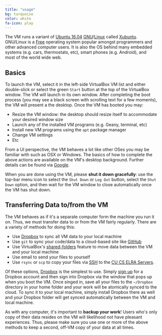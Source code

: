 ```yaml
---
title: "usage"
bg: turquoise
color: white
fa-icon: play
---
```


The VM runs a variant of [Ubuntu 16.04](http://www.ubuntu.com/)
[GNU](https://www.gnu.org/)/[Linux](https://www.kernel.org/linux.html)
called [Xubuntu](http://xubuntu.org/). GNU/Linux is a
[Free](http://en.wikipedia.org/wiki/Free_software) operating system
popular amongst programmers and other advanced computer users. It is
also the OS behind many embedded systems (e.g. cars, thermostats,
etc), smart phones (e.g. Android), and most of the world wide web.

## Basics

To launch the VM, select it in the left-side VirtualBox VM list and
either double-slick or select the green `Start` button at the top of
the VirtualBox window. The VM will launch in its own window. After
completing the boot process (you may see a black screen with scrolling
text for a few moments), the VM will present a the desktop. Once the
VM has booted you may:

- Resize the VM window: the desktop should resize itself to accommodate
  your desired window size
- Launch any of the installed VM programs (e.g. Geany, terminal, etc)
- Install new VM programs using the `apt` package manager
- Change VM settings
- Etc

From a UI perspective, the VM behaves a lot like other OSes you may be
familiar with such as OSX or Windows. The basics of how to complete
the above actions are available on the VM's desktop
background. Further details can be found via
[Google](https://www.google.com).

When you are done using the VM, please **shut it down gracefully**:
use the top-bar menu icon to select the `Shut Down` or `Log Out`
button, select the `Shut Down` option, and then wait for the VM window
to close automatically once the VM has shut down.

## Transferring Data to/from the VM

The VM behaves as if it's a separate computer form the machine you run
it on. Thus, we must transfer data to or from the VM fairly
regularly. There are a variety of methods for doing this:

- Use [Dropbox](https://db.tt/3QPOD94) to sync all VM data to your local machine
- Use `git` to sync your code/data to a cloud-based site like
  [GitHub](https://github.com/)
- Use VirtualBox's [shared-folders](https://www.virtualbox.org/manual/ch04.html#sharedfolders)
  feature to move data between the VM and your local machine
- Use email to send your files to yourself
- Use `rsync` or `scp` to copy your files via
  [SSH](http://en.wikipedia.org/wiki/Secure_Shell) to the
  [CU CS ELRA Servers](https://csel.cs.colorado.edu).

Of these options, [Dropbox](https://db.tt/3QPOD94) is the simplest to
use. Simply [sign up](https://db.tt/3QPOD94) for a Dropbox account and
then sign into Dropbox via the window that pops up when you boot the
VM. Once singed in, save all your files to the `~/Dropbox` directory
in your home folder and your work will be atomically synced to the
cloud. To sync it to your local machine, simply install Dropbox there
as well and your Dropbox folder will get synced automatically between
the VM and local machine.

As with any computer, it's important to **backup your work**! Users
who's only copy of their data resides on the VM will likelihood not
have pleasant experiences. Thus, please make sure you use one or more
of the above methods to keep a second, off-VM copy of your data at all
times.
